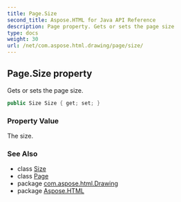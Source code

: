 ```yaml
---
title: Page.Size
second_title: Aspose.HTML for Java API Reference
description: Page property. Gets or sets the page size
type: docs
weight: 30
url: /net/com.aspose.html.drawing/page/size/
---
```

## Page.Size property

Gets or sets the page size.

```java
public Size Size { get; set; }
```

### Property Value

The size.

### See Also

* class [Size](../../size/)
* class [Page](../)
* package [com.aspose.html.Drawing](../../page/)
* package [Aspose.HTML](../../../)
